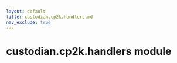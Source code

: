```yaml
---
layout: default
title: custodian.cp2k.handlers.md
nav_exclude: true
---
```


# custodian.cp2k.handlers module